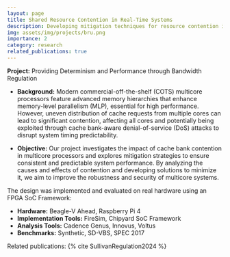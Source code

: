 ```yaml
---
layout: page
title: Shared Resource Contention in Real-Time Systems
description: Developing mitigation techniques for resource contention in real-time-systems.
img: assets/img/projects/bru.png
importance: 2
category: research
related_publications: true
---
```


**Project:** Providing Determinism and Performance through Bandwidth Regulation

* **Background:** Modern commercial-off-the-shelf (COTS) multicore processors feature advanced memory hierarchies that enhance memory-level parallelism (MLP), essential for high performance. However, uneven distribution of cache requests from multiple cores can lead to significant contention, affecting all cores and potentially being exploited through cache bank-aware denial-of-service (DoS) attacks to disrupt system timing predictability.

* **Objective:** Our project investigates the impact of cache bank contention in multicore processors and explores mitigation strategies to ensure consistent and predictable system performance. By analyzing the causes and effects of contention and developing solutions to minimize it, we aim to improve the robustness and security of multicore systems.

The design was implemented and evaluated on real hardware using an FPGA SoC Framework:

* **Hardware:** Beagle-V Ahead, Raspberry Pi 4
* **Implementation Tools:** FireSim, Chipyard SoC Framework
* **Analysis Tools:** Cadence Genus, Innovus, Voltus
* **Benchmarks:** Synthetic, SD-VBS, SPEC 2017

Related publications: {% cite SullivanRegulation2024 %}
